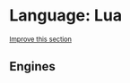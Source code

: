 # Language: Lua
<sup>[Improve this section](https://github.com/rbuckton/regexp-features/edit/main/src/languages/lua.yml)</sup>


<!--
'name' sources:
  - [](../../src/languages/lua.yml)
-->


## Engines